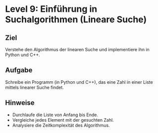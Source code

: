 # Level 9: Einführung in Suchalgorithmen (Lineare Suche)

## Ziel

Verstehe den Algorithmus der linearen Suche und implementiere ihn in Python und C++.

## Aufgabe

Schreibe ein Programm (in Python und C++), das eine Zahl in einer Liste mittels linearer Suche findet.

## Hinweise

- Durchlaufe die Liste von Anfang bis Ende.
- Vergleiche jedes Element mit der gesuchten Zahl.
- Analysiere die Zeitkomplexität des Algorithmus.

